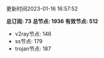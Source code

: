 更新时间2023-01-16 16:57:52

**总订阅: 73**
**总节点: 1936**
**有效节点: 512**
- v2ray节点: 146
- ss节点: 179
- trojan节点: 187
